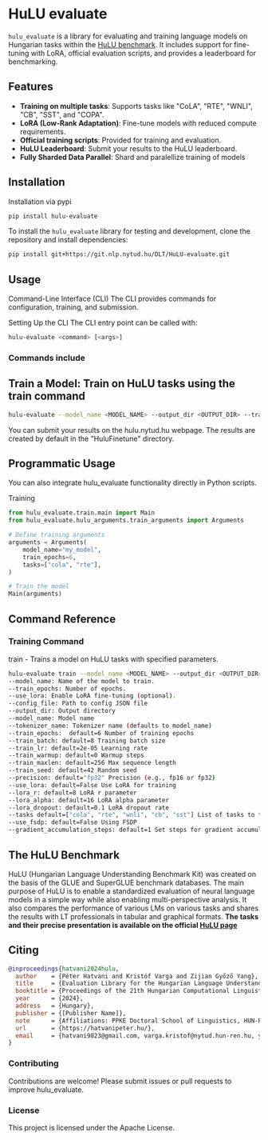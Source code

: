 # HuLU evaluate

`hulu_evaluate` is a library for evaluating and training language models on Hungarian tasks within the [HuLU benchmark](https://hulu.nytud.hu/). It includes support for fine-tuning with LoRA, official evaluation scripts, and provides a leaderboard for benchmarking.

## Features

- **Training on multiple tasks**: Supports tasks like "CoLA", "RTE", "WNLI", "CB", "SST", and "COPA".
- **LoRA (Low-Rank Adaptation)**: Fine-tune models with reduced compute requirements.
- **Official training scripts**: Provided for training and evaluation.
- **HuLU Leaderboard**: Submit your results to the HuLU leaderboard.
- **Fully Sharded Data Parallel**: Shard and paralellize training of models

## Installation

Installation via pypi

```bash
pip install hulu-evaluate
```

To install the `hulu_evaluate` library for testing and development, clone the repository and install dependencies:

```bash
pip install git+https://git.nlp.nytud.hu/DLT/HuLU-evaluate.git
```

## Usage

Command-Line Interface (CLI)
The CLI provides commands for configuration, training, and submission.

Setting Up the CLI
The CLI entry point can be called with:

```bash
hulu-evaluate <command> [<args>]
```

### Commands include

## Train a Model: Train on HuLU tasks using the train command

```bash
hulu-evaluate --model_name <MODEL_NAME> --output_dir <OUTPUT_DIR> --train_epochs 6 --train_batch 8
```

You can submit your results on the hulu.nytud.hu webpage. The results are created by default in the "HuluFinetune" directory.

## Programmatic Usage

You can also integrate hulu_evaluate functionality directly in Python scripts.

Training

```python
from hulu_evaluate.train.main import Main
from hulu_evaluate.hulu_arguments.train_arguments import Arguments

# Define training arguments
arguments = Arguments(
    model_name="my_model",
    train_epochs=6,
    tasks=["cola", "rte"],
)

# Train the model
Main(arguments)
```

## Command Reference

### Training Command

train - Trains a model on HuLU tasks with specified parameters.

```bash
hulu-evaluate train --model_name <MODEL_NAME> --output_dir <OUTPUT_DIR> --train_epochs <EPOCHS>
--model_name: Name of the model to train.
--train_epochs: Number of epochs.
--use_lora: Enable LoRA fine-tuning (optional).
--config_file: Path to config JSON file
--output_dir: Output directory
--model_name: Model name
--tokenizer_name: Tokenizer name (defaults to model_name)
--train_epochs:  default=6 Number of training epochs
--train_batch: default=8 Training batch size
--train_lr: default=2e-05 Learning rate
--train_warmup: default=0 Warmup steps
--train_maxlen: default=256 Max sequence length
--train_seed: default=42 Random seed
--precision: default="fp32" Precision (e.g., fp16 or fp32)
--use_lora: default=False Use LoRA for training
--lora_r: default=8 LoRA r parameter
--lora_alpha: default=16 LoRA alpha parameter
--lora_dropout: default=0.1 LoRA dropout rate
--tasks default=["cola", "rte", "wnli", "cb", "sst"] List of tasks to train on
--use_fsdp: default=False Using FSDP
--gradient_accumulation_steps: default=1 Set steps for gradient accumulation
```

## The HuLU Benchmark

HuLU (Hungarian Language Understanding Benchmark Kit) was created on the basis of the GLUE and SuperGLUE benchmark databases. The main purpose of HuLU is to enable a standardized evaluation of neural language models in a simple way while also enabling multi-perspective analysis. It also compares the performance of various LMs on various tasks and shares the results with LT professionals in tabular and graphical formats.
**The tasks and their precise presentation is available on the official [HuLU page](https://hulu.nytud.hu/tasks)**

## Citing

```bibtex
@inproceedings{hatvani2024hulu,
  author    = {Péter Hatvani and Kristóf Varga and Zijian Győző Yang},
  title     = {Evaluation Library for the Hungarian Language Understanding Benchmark (HuLU)},
  booktitle = {Proceedings of the 21th Hungarian Computational Linguistics Conference},
  year      = {2024},
  address   = {Hungary},
  publisher = {[Publisher Name]},
  note      = {Affiliations: PPKE Doctoral School of Linguistics, HUN-REN Hungarian Research Center for Linguistics},
  url       = {https://hatvanipeter.hu/},
  email     = {hatvani9823@gmail.com, varga.kristof@nytud.hun-ren.hu, yang.zijian.gyozo@nytud.hun-ren.hu}
}
```

### Contributing

Contributions are welcome! Please submit issues or pull requests to improve hulu_evaluate.

### License

This project is licensed under the Apache License.
